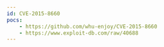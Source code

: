 ```yaml
---
id: CVE-2015-8660
pocs:
    - https://github.com/whu-enjoy/CVE-2015-8660
    - https://www.exploit-db.com/raw/40688
---
```

